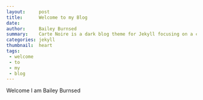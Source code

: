 ```yaml
---
layout:     post
title:      Welcome to my Blog
date:     
author:     Bailey Burnsed
summary:    Carte Noire is a dark blog theme for Jekyll focusing on a clear reading experience.
categories: jekyll
thumbnail:  heart
tags:
 - welcome
 - to
 - my
 - blog
---
```


Welcome I am Bailey Burnsed
